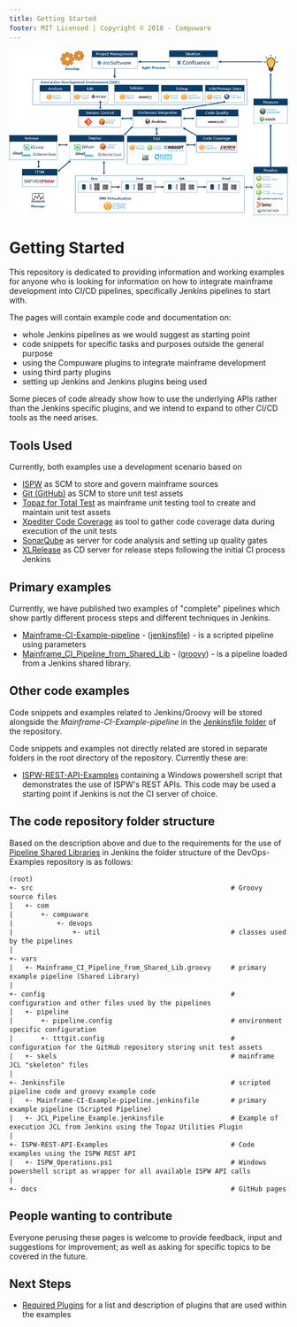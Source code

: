 ```yaml
---
title: Getting Started
footer: MIT Licensed | Copyright © 2018 - Compuware
---
```


![Toolchain](./images/toolchain.png)

# Getting Started

This repository is dedicated to providing information and working examples for anyone who is looking for information on how to integrate mainframe development into CI/CD pipelines, specifically Jenkins pipelines to start with. 

The pages will contain example code and documentation on:

- whole Jenkins pipelines as we would suggest as starting point
- code snippets for specific tasks and purposes outside the general purpose
- using the Compuware plugins to integrate mainframe development
- using third party plugins
- setting up Jenkins and Jenkins plugins being used

Some pieces of code already show how to use the underlying APIs rather than the Jenkins specific plugins, and we intend to expand to other CI/CD tools as the need arises.

## Tools Used

Currently, both examples use a development scenario based on

- [ISPW](https://compuware.com/ispw-source-code-management/) as SCM to store and govern mainframe sources
- [Git (GitHub)](https://github.com/) as SCM to store unit test assets
- [Topaz for Total Test](https://compuware.com/topaz-for-total-test-automation/) as mainframe unit testing tool to create and maintain unit test assets
- [Xpediter Code Coverage](https://compuware.com/xpediter-mainframe-debugging-tools/) as tool to gather code coverage data during execution of the unit tests
- [SonarQube](https://www.sonarsource.com/) as server for code analysis and setting up quality gates
- [XLRelease](https://xebialabs.com/) as CD server for release steps following the initial CI process Jenkins

## Primary examples

Currently, we have published two examples of "complete" pipelines which show partly different process steps and different techniques in Jenkins.

- [Mainframe-CI-Example-pipeline](./Mainframe-CI-Example-pipeline.md) - ([jenkinsfile](https://github.com/cpwr-devops/DevOps-Examples/blob/suggest/Jenkinsfile/Mainframe-CI-Example-pipeline.jenkinsfile)) - is a scripted pipeline using parameters
- [Mainframe_CI_Pipeline_from_Shared_Lib](./Mainframe_CI_Pipeline_from_Shared_Lib.md) - ([groovy](https://github.com/cpwr-devops/DevOps-Examples/blob/suggest/vars/Mainframe_CI_Pipeline_from_Shared_Lib.groovy)) - is a pipeline loaded from a Jenkins shared library.

## Other code examples

Code snippets and examples related to Jenkins/Groovy will be stored alongside the *Mainframe-CI-Example-pipeline* in the [Jenkinsfile folder](https://github.com/cpwr-devops/DevOps-Examples/tree/suggest/Jenkinsfile) of the repository.

Code snippets and examples not directly related are stored in separate folders in the root directory of the repository. Currently these are:

- [ISPW-REST-API-Examples](https://github.com/cpwr-devops/DevOps-Examples/tree/suggest/ISPW-REST-API-Examples) containing a Windows powershell script that demonstrates the use of ISPW's REST APIs. This code may be used a starting point if Jenkins is not the CI server of choice.

## The code repository folder structure

Based on the description above and due to the requirements for the use of [Pipeline Shared Libraries](https://jenkins.io/doc/book/pipeline/shared-libraries/) in Jenkins the folder structure of the DevOps-Examples repository is as follows:

    (root)
    +- src                                                  # Groovy source files
    |   +- com
    |       +- compuware
    |           +- devops
    |               +- util                                 # classes used by the pipelines
    |
    +- vars
    |   +- Mainframe_CI_Pipeline_from_Shared_Lib.groovy     # primary example pipeline (Shared Library)
    |
    +- config                                               # configuration and other files used by the pipelines
    |   +- pipeline
    |       +- pipeline.config                              # environment specific configuration
    |       +- tttgit.config                                # configuration for the GitHub repository storing unit test assets
    |   +- skels                                            # mainframe JCL "skeleton" files
    |
    +- Jenkinsfile                                          # scripted pipeline code and groovy example code
    |   +- Mainframe-CI-Example-pipeline.jenkinsfile        # primary example pipeline (Scripted Pipeline)
    |   +- JCL_Pipeline_Example.jenkinsfile                 # Example of execution JCL from Jenkins using the Topaz Utilities Plugin
    |
    +- ISPW-REST-API-Examples                               # Code examples using the ISPW REST API
    |   +- ISPW_Operations.ps1                              # Windows powershell script as wrapper for all available ISPW API calls
    |
    +- docs                                                 # GitHub pages

## People wanting to contribute

Everyone perusing these pages is welcome to provide feedback, input and suggestions for improvement; as well as asking for specific topics to be covered in the future.

## Next Steps

- [Required Plugins](../tool_configuration/plugins.md) for a list and description of plugins that are used within the examples